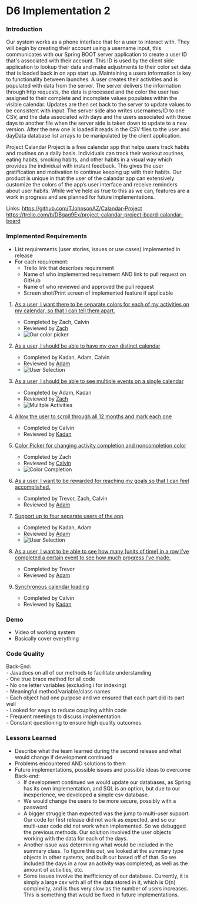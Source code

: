 # D6 Implementation 2

### Introduction
Our system works as a phone interface that for a user to interact with. They will begin by creating their account using a username input, this communicates with our Spring BOOT server application to create a user ID that's associated with their account. This ID is used by the client side application to lookup their data and make adjustments to their color set data that is loaded back in on app start up. Maintaining a users information is key to functionality between launches. A user creates their activities and is populated with data from the server. The server delivers the information through http requests, the data is processed and the color the user has assigned to their complete and incomplete values populates within the visible calendar. Updates are then set back to the server to update values to be consistent with input. The server side also writes usernames/ID to one CSV, and the data associated with days and the users associated with those days to another file when the server side is taken down to update to a new version. After the new one is loaded it reads in the CSV files to the user and dayData database list arrays to be manipulated by the client application.

Project Calandar Project is a free calendar app that helps users track habits and routines on a daily basis. Individuals can track their workout routines, eating habits, smoking habits, and other habits in a visual way which provides the individual with instant feedback. This gives the user gratification and motivation to continue keeping up with their habits. Our product is unique in that the user of the calandar app can extensively customize the colors of the app’s user interface and receive reminders about user habits. While we've held as true to this as we can, features are a work in progress and are planned for future implementations.

Links:
https://github.com/TJohnsonAZ/Calandar-Project 
https://trello.com/b/DBgag9Ex/project-calandar-project-board-calandar-board

### Implemented Requirements
- List requirements (user stories, issues or use cases) implemented in release
- For each requirement:
    - Trello link that describes requirement
    - Name of who implemented requirement AND link to pull request on GitHub
    - Name of who reviewed and approved the pull request
    - Screen shot/Print screen of implemented feature if applicable
    
1. [As a user, I want there to be separate colors for each of my activities on my calendar, so that I can tell them apart.](https://trello.com/c/5E1GUVXi/28-as-a-user-i-want-there-to-be-separate-colors-for-each-of-my-activities-on-my-calendar-so-that-i-can-tell-them-apart)  
   - Completed by Zach, Calvin
   - Reviewed by [Zach](https://github.com/TJohnsonAZ/Calandar-Project/pull/68)
   - ![Our color picker](Images/D6Images/ColorPickerSC.jpg)
   
2. [As a user, I should be able to have my own distinct calendar](https://trello.com/c/PZ7KmiQn/26-as-a-user-i-should-be-able-to-have-my-own-distinct-calendar)  
   - Completed by Kadan, Adam, Calvin
   - Reviewed by [Adam](https://github.com/TJohnsonAZ/Calandar-Project/pull/61)
   - ![User Selection](Images/D6Images/CalendarPicker.jpg)  
   
3. [As a user, I should be able to see multiple events on a single calendar](https://trello.com/c/mCURhoNP/27-as-a-user-i-should-be-able-to-see-multiple-events-on-a-single-calendar)  
   - Completed by Adam, Kadan
   - Reviewed by [Zach](https://github.com/TJohnsonAZ/Calandar-Project/pull/68)
   - ![Mulitple Activities](Images/D6Images/CalendarSC.jpg)
   
4. [Allow the user to scroll through all 12 months and mark each one](https://trello.com/c/dvUtvZT9/24-allow-the-user-to-scroll-through-all-12-months-and-mark-each-one)  
   - Completed by Calvin
   - Reviewed by [Kadan](https://github.com/TJohnsonAZ/Calandar-Project/pull/63)
   
5. [Color Picker for changing activity completion and noncompletion color](https://trello.com/c/buAgHGej/22-color-picker-for-changing-activity-completion-and-noncompletion-color)  
   - Completed by Zach
   - Reviewed by [Calvin](https://github.com/TJohnsonAZ/Calandar-Project/pull/72)
   - ![Color Completion](Images/D6Images/ColorPicker.jpg)  
   
6. [As a user, I want to be rewarded for reaching my goals so that I can feel accomplished.](https://trello.com/c/emRC2Z8U/13-as-a-user-i-want-to-be-rewarded-for-reaching-my-goals-so-that-i-can-feel-accomplished)
   - Completed by Trevor, Zach, Calvin
   - Reviewed by [Adam](https://github.com/TJohnsonAZ/Calandar-Project/pull/59)
   
7. [Support up to four separate users of the app](https://trello.com/c/c3STghTT/25-support-up-to-four-separate-users-of-the-app)
   - Completed by Kadan, Adam
   - Reviewed by [Adam](https://github.com/TJohnsonAZ/Calandar-Project/pull/61)
   - ![User Selection](Images/D6Images/CalendarPicker.jpg)  
   
8. [As a user, I want to be able to see how many [units of time] in a row I’ve completed a certain event to see how much progress I’ve made.](https://trello.com/c/7SGG2QMY/8-as-a-user-i-want-to-be-able-to-see-how-many-units-of-time-in-a-row-ive-completed-a-certain-event-to-see-how-much-progress-ive-ma)
   - Completed by Trevor
   - Reviewed by [Adam](https://github.com/TJohnsonAZ/Calandar-Project/pull/76)
   
9. [Synchronous calendar loading](https://trello.com/c/CGVvrneL/23-synchronous-calendar-loading)
   - Completed by Calvin
   - Reviewed by [Kadan](https://github.com/TJohnsonAZ/Calandar-Project/pull/58)

### Demo
- Video of working system
- Basically cover everything

### Code Quality
Back-End:  
	- Javadocs on all of our methods to facilitate understanding  
	- One true brace method for all code  
	- No one letter variables (excluding i for indexing)  
	- Meaningful method/variable/class names  
	- Each object had one purpose and we ensured that each part did its part well  
	- Looked for ways to reduce coupling within code  
	- Frequent meetings to discuss implementation  
	- Constant questioning to ensure high quality outcomes  

### Lessons Learned
- Describe what the team learned during the second release and what would change if development continued
- Problems encountered AND solutions to them
- Future implementations, possible issues and possible ideas to overcome
Back-end:  
	- If development continued we would update our databases, as Spring has its own implementation, and SQL is an option, but due to our inexperience, we developed a simple csv database.
	- We would change the users to be more secure, possibly with a password
	- A bigger struggle than expected was the jump to multi-user support. Our code for first release did not work as expected, and so our multi-user code did not work when implemented. So we debugged the previous methods. Our solution involved the user objects working with the data for each of the days.
	- Another issue was determining what would be included in the summary class. To figure this out, we looked at the summary type objects in other systems, and built our based off of that. So we included the days in a row an activity was completed, as well as the amount of activities, etc.
	- Some issues involve the inefficiency of our database. Currently, it is simply a large csv with all of the data stored in it, which is O(n) complexity, and is thus very slow as the number of users increases. This is something that would be fixed in future implementations. 
